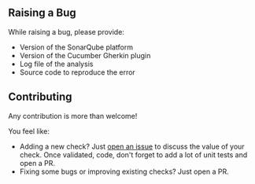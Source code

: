## Raising a Bug
While raising a bug, please provide:
* Version of the SonarQube platform
* Version of the Cucumber Gherkin plugin
* Log file of the analysis
* Source code to reproduce the error

## Contributing
Any contribution is more than welcome!
 
You feel like:
* Adding a new check? Just [open an issue](https://github.com/racodond/sonar-gherkin-plugin/issues/new) to discuss the value of your check. Once validated, code, don't forget to add a lot of unit tests and open a PR.
* Fixing some bugs or improving existing checks? Just open a PR.
